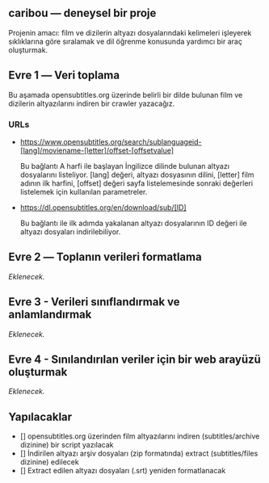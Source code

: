## caribou ― deneysel bir proje

Projenin amacı: film ve dizilerin altyazı dosyalarındaki kelimeleri işleyerek sıklıklarına göre sıralamak ve dil öğrenme konusunda yardımcı bir araç oluşturmak.

## Evre 1 ― Veri toplama

Bu aşamada opensubtitles.org üzerinde belirli bir dilde bulunan film ve dizilerin altyazılarını indiren bir crawler yazacağız.

### URLs

- https://www.opensubtitles.org/search/sublanguageid-[lang]/moviename-[letter]/offset-[offsetvalue]

    Bu bağlantı A harfi ile başlayan İngilizce dilinde bulunan altyazı dosyalarını listeliyor. [lang] değeri, altyazı dosyasının dilini, [letter] film adının ilk harfini, [offset] değeri sayfa listelemesinde sonraki değerleri listelemek için kullanılan parametreler.

- https://dl.opensubtitles.org/en/download/sub/[ID]

    Bu bağlantı ile ilk adımda yakalanan altyazı dosyalarının ID değeri ile altyazı dosyaları indirilebiliyor.

## Evre 2 ― Toplanın verileri formatlama

*Eklenecek.*

## Evre 3 - Verileri sınıflandırmak ve anlamlandırmak

*Eklenecek.*

## Evre 4 - Sınılandırılan veriler için bir web arayüzü oluşturmak

*Eklenecek.*


## Yapılacaklar
- [] opensubtitles.org üzerinden film altyazılarını indiren (subtitles/archive dizinine) bir script yazılacak
- [] İndirilen altyazı arşiv dosyaları (zip formatında) extract (subtitles/files dizinine) edilecek
- [] Extract edilen altyazı dosyaları (.srt) yeniden formatlanacak